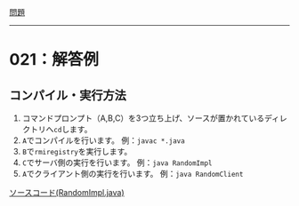 [問題](../README.md)

***
# 021：解答例
## コンパイル・実行方法
1. コマンドプロンプト（A,B,C）を3つ立ち上げ、ソースが置かれているディレクトリへ`cd`します。
2. `A`でコンパイルを行います。 例：`javac *.java`
3. `B`で`rmiregistry`を実行します。
4. `C`でサーバ側の実行を行います。 例：`java RandomImpl`
5. `A`でクライアント側の実行を行います。 例：`java RandomClient`

[ソースコード(RandomImpl.java)](src/RandomImpl.java)